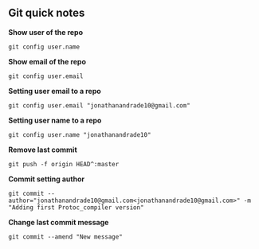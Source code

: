 ## Git quick notes




**Show user of the repo**

`git config user.name`



**Show email of the repo**

`git config user.email`



**Setting user email to a repo**

`git config user.email "jonathanandrade10@gmail.com"`



**Setting user name to a repo**

`git config user.name "jonathanandrade10"`



**Remove last commit**

`git push -f origin HEAD^:master`



**Commit setting author**

`git commit --author="jonathanandrade10@gmail.com<jonathanandrade10@gmail.com>" -m "Adding first Protoc_compiler version"`



**Change last commit message**

`git commit --amend "New message"`

